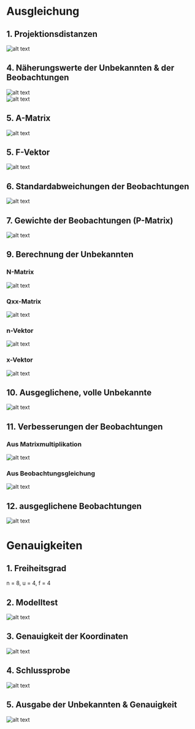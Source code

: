 # Ausgleichung

## 1. Projektionsdistanzen

![alt text](image.png)

## 4. Näherungswerte der Unbekannten & der Beobachtungen

![alt text](image-1.png)\
![alt text](image-2.png)

## 5. A-Matrix

![alt text](image-3.png)

## 5. F-Vektor

![alt text](image-4.png)

## 6. Standardabweichungen der Beobachtungen

![alt text](image-5.png)

## 7. Gewichte der Beobachtungen (P-Matrix)

![alt text](image-6.png)

## 9. Berechnung der Unbekannten

### N-Matrix

![alt text](image-7.png)

### Qxx-Matrix

![alt text](image-8.png)

### n-Vektor

![alt text](image-9.png)

### x-Vektor

![alt text](image-10.png)

## 10. Ausgeglichene, volle Unbekannte

![alt text](image-11.png)

## 11. Verbesserungen der Beobachtungen

### Aus Matrixmultiplikation

![alt text](image-12.png)

### Aus Beobachtungsgleichung

![alt text](image-13.png)

## 12. ausgeglichene Beobachtungen

![alt text](image-14.png)

# Genauigkeiten

## 1. Freiheitsgrad

n = 8, u = 4, f = 4

## 2. Modelltest

![alt text](image-15.png)

## 3. Genauigkeit der Koordinaten

![alt text](image-16.png)

## 4. Schlussprobe

![alt text](image-17.png)

## 5. Ausgabe der Unbekannten & Genauigkeit

![alt text](image-18.png)
